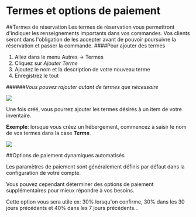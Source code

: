 # Termes et options de paiement

##Termes de réservation
Les termes de réservation vous permettront d'indiquer les renseignements importants dans vos commandes. Vos clients seront dans l'obligation de les accepter avant de pouvoir poursuivre la réservation et passer la commande.
####Pour ajouter des termes
1. Allez dans le menu Autres → Termes
2. Cliquez sur *Ajouter Terme*
3. Ajoutez le nom et la description de votre nouveau terme
4. Enregistrez le tout

######*Vous pouvez rajouter autant de termes que nécessaire*

![](https://api.monosnap.com/rpc/file/download?id=zPgPXDTEvuwtKsTgomcBIuYAT2mz7T)

Une fois créé, vous pourrez ajouter les termes désirés à un item de votre inventaire.

**Exemple**: lorsque vous créez un hébergement, commencez à saisir le nom de vos termes dans la case ***Terms***.

![](https://api.monosnap.com/rpc/file/download?id=wucEbNy16lbyxWe0jpzPU9cVjrhnpB)


##Options de paiement dynamiques automatisés 

Les paramètres de paiement sont généralement définis par défaut dans la configuration de votre compte.

Vous pouvez cependant déterminer des options de paiement supplémentaires pour mieux répondre à vos besoins.

Cette option vous sera utile
ex: 30% lorsqu'on confirme, 30% dans les 30 jours précédents et 40% dans les 7 jours précédents...